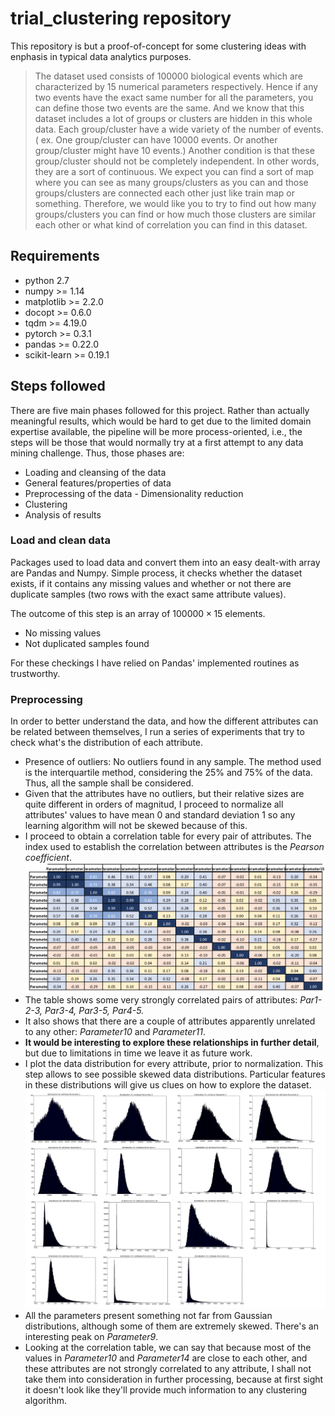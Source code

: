 # trial_clustering repository

This repository is but a proof-of-concept for some clustering ideas with enphasis in typical data analytics purposes.

> The dataset used consists of 100000 biological events which are characterized by 15 numerical parameters respectively. Hence if any two events have the exact same number for all the parameters, you can define those two events are the same. And we know that this dataset includes a lot of groups or clusters are hidden in this whole data. Each group/cluster have a wide variety of the number of events. ( ex. One group/cluster can have 10000 events. Or another group/cluster might have 10 events.) Another condition is that these group/cluster should not be completely independent. In other words, they are a sort of continuous. We expect you can find a sort of map where you can see as many groups/clusters as you can and those groups/clusters are connected each other just like train map or something.
> Therefore, we would like you to try to find out how many groups/clusters you can find or how much those clusters are similar each other or what kind of correlation you can find in this dataset.

## Requirements

- python 2.7
- numpy >= 1.14
- matplotlib >= 2.2.0
- docopt >= 0.6.0
- tqdm >= 4.19.0
- pytorch >= 0.3.1
- pandas >= 0.22.0
- scikit-learn >= 0.19.1

## Steps followed

There are five main phases followed for this project. Rather than actually meaningful results, which would be hard to get due to the limited domain expertise available, the pipeline will be more process-oriented, i.e., the steps will be those that would normally try at a first attempt to any data mining challenge. Thus, those phases are: 
* Loading and cleansing of the data
* General features/properties of data
* Preprocessing of the data - Dimensionality reduction
* Clustering
* Analysis of results

### Load and clean data

Packages used to load data and convert them into an easy dealt-with array are Pandas and Numpy. 
Simple process, it checks whether the dataset exists, if it contains any missing values and whether or not there are duplicate samples (two rows with the exact same attribute values).

The outcome of this step is an array of $100000 \times 15$ elements. 

- No missing values
- Not duplicated samples found

For these checkings I have relied on Pandas' implemented routines as trustworthy.

### Preprocessing

In order to better understand the data, and how the different attributes can be related between themselves, I run a series of experiments that try to check what's the distribution of each attribute.
- Presence of outliers: No outliers found in any sample. The method used is the interquartile method, considering the 25% and 75% of the data. Thus, all the sample shall be considered.
- Given that the attributes have no outliers, but their relative sizes are quite different in orders of magnitud, I proceed to normalize all attributes' values to have mean 0 and standard deviation 1 so any learning algorithm will not be skewed because of this.
- I proceed to obtain a correlation table for every pair of attributes. The index used to establish the correlation between attributes is the *Pearson coefficient*.
![correlation table of attributes](/images/correlation_table.png)
- The table shows some very strongly correlated pairs of attributes: *Par1-2-3, Par3-4, Par3-5, Par4-5.*
- It also shows that there are a couple of attributes apparently unrelated to any other: *Parameter10* and *Parameter11*.
- **It would be interesting to explore these relationships in further detail**, but due to limitations in time we leave it as future work.
- I plot the data distribution for every attribute, prior to normalization. This step allows to see possible skewed data distributions. Particular features in these distributions will give us clues on how to explore the dataset.
![distribution table of attributes](/images/distribution_table.png)
- All the parameters present something not far from Gaussian distributions, although some of them are extremely skewed. There's an interesting peak on *Parameter9*.
- Looking at the correlation table, we can say that because most of the values in *Parameter10* and *Parameter14* are close to each other, and these attributes are not strongly correlated to any attribute, I shall not take them into consideration in further processing, because at first sight it doesn't look like they'll provide much information to any clustering algorithm.






